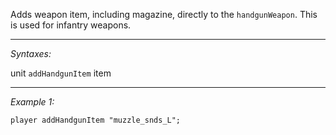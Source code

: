 Adds weapon item, including magazine, directly to the `handgunWeapon`. This is used for infantry weapons.


---
*Syntaxes:*

unit `addHandgunItem` item

---
*Example 1:*

```sqf
player addHandgunItem "muzzle_snds_L";
```